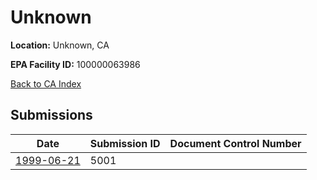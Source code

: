 # Unknown

**Location:** Unknown, CA

**EPA Facility ID:** 100000063986

[Back to CA Index](../../index.md)

## Submissions

| Date | Submission ID | Document Control Number |
|------|--------------|-------------------------|
| [1999-06-21](submissions/5001.md) | 5001 |  |
